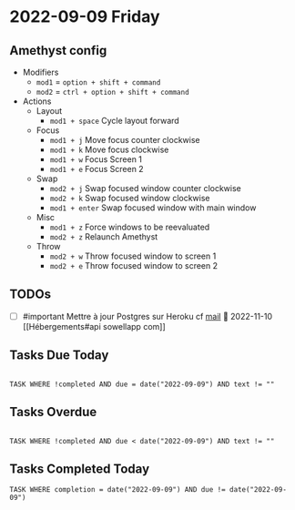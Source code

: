 # 2022-09-09 Friday

## Amethyst config

- Modifiers
	- `mod1` = `option + shift + command`
	- `mod2` = `ctrl + option + shift + command`
- Actions
	- Layout
		- `mod1 + space` Cycle layout forward
	- Focus
		- `mod1 + j` Move focus counter clockwise
		- `mod1 + k` Move focus clockwise
		- `mod1 + w` Focus Screen 1
		- `mod1 + e` Focus Screen 2
	- Swap
		- `mod2 + j` Swap focused window counter clockwise
		- `mod2 + k` Swap focused window clockwise
		- `mod1 + enter` Swap focused window with main window
	- Misc
		- `mod1 + z` Force windows to be reevaluated
		- `mod2 + z` Relaunch Amethyst
	- Throw
		- `mod2 + w` Throw focused window to screen 1
		- `mod2 + e` Throw focused window to screen 2

## TODOs

- [ ]  #important Mettre à jour Postgres sur Heroku cf [mail](message://<905e3da9-ad04-48e3-b848-6573aacb9a34@notifications.heroku.com>) 📅 2022-11-10  [[Hébergements#api sowellapp com]]

## Tasks Due Today

```dataview

TASK WHERE !completed AND due = date("2022-09-09") AND text != ""

```

## Tasks Overdue

```dataview

TASK WHERE !completed AND due < date("2022-09-09") AND text != ""

```

## Tasks Completed Today

```dataview
TASK WHERE completion = date("2022-09-09") AND due != date("2022-09-09")
```